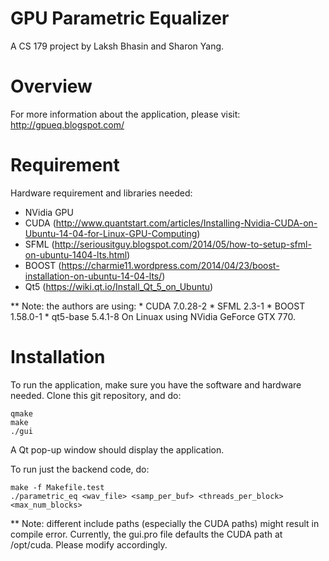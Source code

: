 # GPU Parametric Equalizer
A CS 179 project by Laksh Bhasin and Sharon Yang.


Overview
====
For more information about the application, please visit: http://gpueq.blogspot.com/


Requirement
====

Hardware requirement and libraries needed:
* NVidia GPU
* CUDA
  (http://www.quantstart.com/articles/Installing-Nvidia-CUDA-on-Ubuntu-14-04-for-Linux-GPU-Computing)
* SFML
  (http://seriousitguy.blogspot.com/2014/05/how-to-setup-sfml-on-ubuntu-1404-lts.html)
* BOOST
  (https://charmie11.wordpress.com/2014/04/23/boost-installation-on-ubuntu-14-04-lts/)
* Qt5
  (https://wiki.qt.io/Install_Qt_5_on_Ubuntu)

** Note: the authors are using:
    * CUDA 7.0.28-2
    * SFML 2.3-1
    * BOOST 1.58.0-1
    * qt5-base 5.4.1-8
On Linuax using NVidia GeForce GTX 770.


Installation
====

To run the application, make sure you have the software and hardware needed.
Clone this git repository, and do:
```
qmake
make
./gui
```

A Qt pop-up window should display the application.


To run just the backend code, do:
```
make -f Makefile.test
./parametric_eq <wav_file> <samp_per_buf> <threads_per_block> <max_num_blocks>
```

** Note: different include paths (especially the CUDA paths) might result in
compile error. Currently, the gui.pro file defaults the CUDA path at /opt/cuda.
Please modify accordingly.

